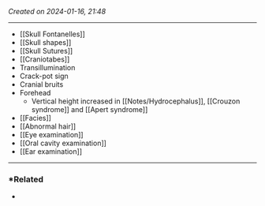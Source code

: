 *Created on 2024-01-16, 21:48* 

---
- [[Skull Fontanelles]]
- [[Skull shapes]] 
- [[Skull Sutures]]
- [[Craniotabes]] 
- Transillumination
- Crack-pot sign
- Cranial bruits
- Forehead
	- Vertical height increased in [[Notes/Hydrocephalus]], [[Crouzon syndrome]] and [[Apert syndrome]] 
- [[Facies]] 
- [[Abnormal hair]] 
- [[Eye examination]]
- [[Oral cavity examination]]
- [[Ear examination]]
---
### *Related
- 